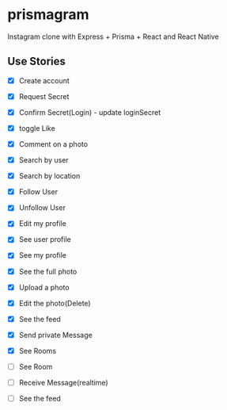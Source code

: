 # prismagram
Instagram clone with Express + Prisma + React and React Native


## Use Stories

 - [X] Create account
 - [X] Request Secret
 - [X] Confirm Secret(Login) - update loginSecret
 - [X] toggle Like
 - [X] Comment on a photo
 - [X] Search by user
 - [X] Search by location
 - [X] Follow User
 - [X] Unfollow User
 - [X] Edit my profile
 - [X] See user profile
 - [X] See my profile
 - [X] See the full photo
 - [X] Upload a photo
 - [X] Edit the photo(Delete)
 - [X] See the feed
 - [X] Send private Message
 - [X] See Rooms
 - [ ] See Room
 - [ ] Receive Message(realtime)
 
 - [ ] See the feed